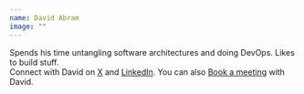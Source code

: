 ```yaml
---
name: David Abram
image: ""
---
```


Spends his time untangling software architectures and doing DevOps. Likes to build stuff.  
Connect with David on [X](https://x.com/devabram) and [LinkedIn](https://www.linkedin.com/in/david-abram/). You can also [Book a meeting](https://cal.com/davidabram/30min) with David.
